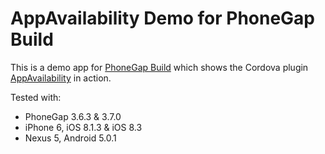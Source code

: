 # AppAvailability Demo for PhoneGap Build

This is a demo app for [PhoneGap Build](https://build.phonegap.com) which shows the Cordova plugin [AppAvailability](https://github.com/ohh2ahh/AppAvailability) in action.

Tested with:
* PhoneGap 3.6.3 & 3.7.0
* iPhone 6, iOS 8.1.3 & iOS 8.3
* Nexus 5, Android 5.0.1